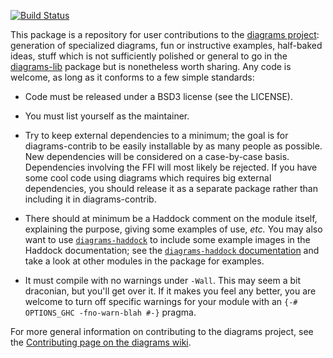[![Build Status](https://secure.travis-ci.org/diagrams/diagrams-contrib.png)](http://travis-ci.org/diagrams/diagrams-contrib)

This package is a repository for user contributions to the
[diagrams project](http://projects.haskell.org/diagrams): generation
of specialized diagrams, fun or instructive examples, half-baked
ideas, stuff which is not sufficiently polished or general to go in
the [diagrams-lib](http://github.com/diagrams/diagrams-lib) package
but is nonetheless worth sharing.  Any code is welcome, as long as it
conforms to a few simple standards:

* Code must be released under a BSD3 license (see the LICENSE).

* You must list yourself as the maintainer.

* Try to keep external dependencies to a minimum; the goal is for
  diagrams-contrib to be easily installable by as many people as
  possible.  New dependencies will be considered on a case-by-case
  basis.  Dependencies involving the FFI will most likely be
  rejected.  If you have some cool code using diagrams which
  requires big external dependencies, you should release it as a
  separate package rather than including it in diagrams-contrib.

* There should at minimum be a Haddock comment on the module itself,
  explaining the purpose, giving some examples of use, *etc.* You may
  also want to use
  [`diagrams-haddock`](http://github.com/diagrams/diagrams-haddock/)
  to include some example images in the Haddock documentation; see the
  [`diagrams-haddock` documentation](http://github.com/diagrams/diagrams-haddock/)
  and take a look at other modules in the package for examples.

* It must compile with no warnings under `-Wall`. This may seem a bit
  draconian, but you'll get over it.  If it makes you feel any
  better, you are welcome to turn off specific warnings for your
  module with an `{-# OPTIONS_GHC -fno-warn-blah #-}` pragma.

For more general information on contributing to the diagrams project,
see the [Contributing page on the diagrams wiki](http://www.haskell.org/haskellwiki/Diagrams/Contributing).
